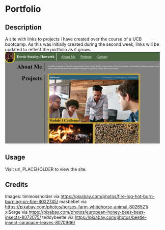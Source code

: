 # Portfolio

## Description
A site with links to projects I have created over the course of a UCB bootcamp. As this was initially created during the second week, links will be updated to reflect the portfolio as it grows. 
![Screenshot of site](image.png)

## Usage
Visit url_PLACEHOLDER to view the site. 

## Credits

Images:
timmossholder via https://pixabay.com/photos/fire-log-hot-burn-burning-on-fire-8032745/
masbebet via https://pixabay.com/photos/horses-farm-whitehorse-animal-8026521/
xiSerge via https://pixabay.com/photos/european-honey-bees-bees-insects-8072075/
teddybeetle via https://pixabay.com/photos/beetle-insect-carapace-leaves-8070966/